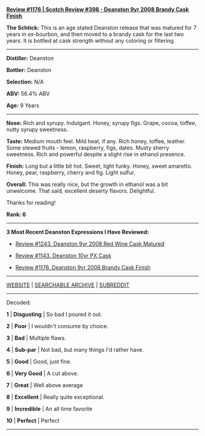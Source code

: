
[**Review #1176 | Scotch Review #398 - Deanston 9yr 2008 Brandy Cask Finish**]( https://t8ke.review/review-1176-deanston-9yr-2008-brandy-cask-finish/)

**The Schtick:** This is an age stated Deanston release that was matured for 7 years in ex-bourbon, and then moved to a brandy cask for the last two years. It is bottled at cask strength without any coloring or filtering. 

-----

**Distiller:** Deanston

**Bottler:** Deanston

**Selection:** N/A

**ABV:** 56.4% ABV

**Age:** 9 Years 

-----

**Nose:**  Rich and syrupy. Indulgant. Honey, syrupy figs. Grape, cocoa, toffee, nutty syrupy sweetness. 

**Taste:** Medium mouth feel. Mild heat, if any. Rich honey, toffee, leather. Some stewed fruits - lemon, raspberry, figs, dates. Musty sherry sweetness. Rich and powerful despite a slight rise in ethanol presence. 

**Finish:** Long but a little bit hot. Sweet, light funky. Honey, sweet amaretto. Honey, pear, raspberry, cherry and fig. Light sulfur. 

**Overall:** This was really nice, but the growth in ethanol was a bit unwelcome. That said, excellent deserty flavors. Delightful. 

Thanks for reading!

**Rank: 6**

----- 

**3 Most Recent Deanston Expressions I Have Reviewed:** 

- [Review #1243. Deanston 9yr 2008 Red Wine Cask Matured]( https://t8ke.review/review-1243-deanston-9yr-2008-red-wine-cask-matured) 

- [Review #1143. Deanston 10yr PX Cask]( https://t8ke.review/review-1143-deanston-10yr-pedro-ximenez-finish/) 

- [Review #1176. Deanston 9yr 2008 Brandy Cask Finish]( https://t8ke.review/review-1176-deanston-9yr-2008-brandy-cask-finish/) 

-----

[WEBSITE](https://t8ke.review) | [SEARCHABLE ARCHIVE](https://t8ke.review/review-archive/) | [SUBREDDIT](https://reddit.com/r/t8kereviews)

-----

Decoded:

**1** | **Disgusting** | So bad I poured it out.

**2** | **Poor** | I wouldn't consume by choice.

**3** | **Bad** | Multiple flaws.

**4** | **Sub-par** | Not bad, but many things I'd rather have.

**5** | **Good** | Good, just fine.

**6** | **Very Good** | A cut above.

**7** | **Great** | Well above average

**8** | **Excellent** | Really quite exceptional.

**9** | **Incredible** | An all time favorite

**10** | **Perfect** | Perfect

----

